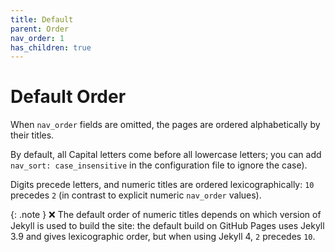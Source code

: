 ```yaml
---
title: Default
parent: Order
nav_order: 1
has_children: true
---
```


# Default Order

When `nav_order` fields are omitted, the pages are ordered alphabetically by their titles.

By default, all Capital letters come before all lowercase letters; you can add `nav_sort: case_insensitive` in the configuration file to ignore the case).

Digits precede letters, and numeric titles are ordered lexicographically: `10` precedes `2` (in contrast to explicit numeric `nav_order` values).

{: .note }
❌ The default order of numeric titles depends on which version of Jekyll is used
to build the site: 
the default build on GitHub Pages uses Jekyll 3.9 and gives lexicographic order,
but when using Jekyll 4, `2` precedes `10`.
